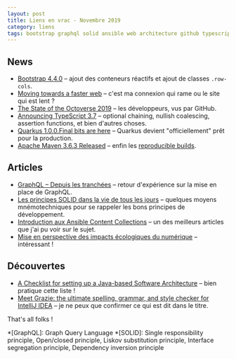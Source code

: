 ```yaml
---
layout: post
title: Liens en vrac - Novembre 2019
category: liens
tags: bootstrap graphql solid ansible web architecture github typescript quarkus idea maven ssh
---
```


## News
* [Bootstrap 4.4.0](https://blog.getbootstrap.com/2019/11/26/bootstrap-4-4-0/)
  – ajout des conteneurs réactifs et ajout de classes `.row-cols`.
* [Moving towards a faster web](https://blog.chromium.org/2019/11/moving-towards-faster-web.html)
  – c'est ma connexion qui rame ou le site qui est lent ?
* [The State of the Octoverse 2019](https://github.blog/2019-11-06-the-state-of-the-octoverse-2019/)
  – les développeurs, vus par GitHub.
* [Announcing TypeScript 3.7](https://devblogs.microsoft.com/typescript/announcing-typescript-3-7/)
  – optional chaining, nullish coalescing, assertion functions, et bien d'autres choses.
* [Quarkus 1.0.0.Final bits are here](https://quarkus.io/blog/quarkus-1-0-0-Final-bits-are-here/)
  – Quarkus devient "officiellement" prêt pour la production.
* [Apache Maven 3.6.3 Released](https://mail-archives.apache.org/mod_mbox/maven-announce/201911.mbox/%3CMailbird-b8a76b15-cad9-4f81-b834-17c4e8b4d6b8%40apache.org%3E)
  – enfin les [reproducible builds](https://maven.apache.org/guides/mini/guide-reproducible-builds.html).

## Articles
* [GraphQL – Depuis les tranchées](http://blog.xebia.fr/2019/11/25/graphql-depuis-les-tranchees/)
  – retour d'expérience sur la mise en place de GraphQL.
* [Les principes SOLID dans la vie de tous les jours](https://www.arolla.fr/blog/2017/02/principes-solid-vie-de-jours/)
  – quelques moyens mnémotechniques pour se rappeler les bons principes de développement.
* [Introduction aux Ansible Content Collections](https://blog.octo.com/introduction-aux-ansible-content-collections/)
  – un des meilleurs articles que j'ai pu voir sur le sujet.
* [Mise en perspective des impacts écologiques du numérique](https://www.raphael-lemaire.com/2019/11/02/mise-en-perspective-impacts-numerique/)
  – intéressant !

## Découvertes
* [A Checklist for setting up a Java-based Software Architecture](https://reflectoring.io/checklist-architecture-setup/)
  – bien pratique cette liste !
* [Meet Grazie: the ultimate spelling, grammar, and style checker for IntelliJ IDEA](https://blog.jetbrains.com/idea/2019/11/meet-grazie-the-ultimate-spelling-grammar-and-style-checker-for-intellij-idea/)
  – je ne peux que confirmer ce qui est dit dans le titre.

That's all folks !

*[GraphQL]: Graph Query Language
*[SOLID]: Single responsibility principle, Open/closed principle, Liskov substitution principle, Interface segregation principle, Dependency inversion principle

